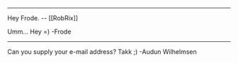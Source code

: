

----

Hey Frode. -- [[RobRix]]

Umm... Hey =) -Frode

----

Can you supply your e-mail address? Takk ;)
 -Audun Wilhelmsen